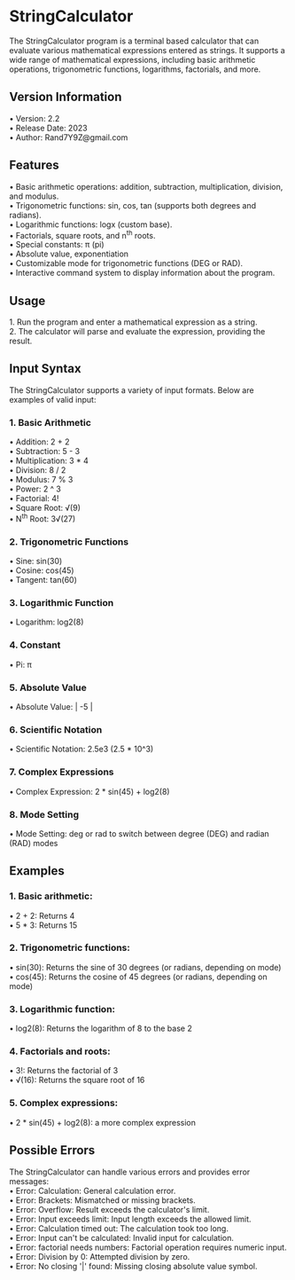 <h1>StringCalculator</h1>

The StringCalculator program is a terminal based calculator that can evaluate various mathematical expressions entered as strings. It supports a wide range of mathematical expressions, including basic arithmetic operations, trigonometric functions, logarithms, factorials, and more.

<h2>Version Information</h2>
• Version: 2.2 <br>
• Release Date: 2023 <br>
• Author: Rand7Y9Z@gmail.com <br>

<h2>Features</h2>
• Basic arithmetic operations: addition, subtraction, multiplication, division, and modulus.<br>
• Trigonometric functions: sin, cos, tan (supports both degrees and radians).<br>
• Logarithmic functions: logx (custom base).<br>
• Factorials, square roots, and n<sup>th</sup> roots.<br>
• Special constants: π (pi)<br>
• Absolute value, exponentiation<br>
• Customizable mode for trigonometric functions (DEG or RAD).<br>
• Interactive command system to display information about the program.<br>

<h2>Usage</h2>
1.	Run the program and enter a mathematical expression as a string.<br>
2.	The calculator will parse and evaluate the expression, providing the result.<br>

<h2>Input Syntax</h2>
The StringCalculator supports a variety of input formats. Below are examples of valid input:<br>
<h3>1. Basic Arithmetic</h3>
• Addition: 2 + 2<br>
• Subtraction: 5 - 3<br>
• Multiplication: 3 * 4<br>
• Division: 8 / 2<br>
• Modulus: 7 % 3<br>
• Power: 2 ^ 3<br>
• Factorial: 4!<br>
• Square Root: √(9)<br>
• N<sup>th</sup> Root: 3√(27)<br>
<h3>2. Trigonometric Functions</h3>
• Sine: sin(30)<br>
• Cosine: cos(45)<br>
• Tangent: tan(60)<br>
<h3>3. Logarithmic Function</h3>
• Logarithm: log2(8)
<h3>4. Constant</h3>
• Pi: π<br>
<h3>5. Absolute Value</h3>
• Absolute Value: | -5 |<br>
<h3>6. Scientific Notation</h3>
• Scientific Notation: 2.5e3 (2.5 * 10^3)<br>
<h3>7. Complex Expressions</h3>
• Complex Expression: 2 * sin(45) + log2(8)<br>
<h3>8. Mode Setting</h3>
• Mode Setting: deg or rad to switch between degree (DEG) and radian (RAD) modes<br>

<h2>Examples</h2>
<h3>1.	Basic arithmetic:</h3>
• 2 + 2: Returns 4<br>
• 5 * 3: Returns 15<br>
<h3>2.	Trigonometric functions:</h3>
• sin(30): Returns the sine of 30 degrees (or radians, depending on mode)<br>
• cos(45): Returns the cosine of 45 degrees (or radians, depending on mode)<br>
<h3>3.	Logarithmic function:</h3>
• log2(8): Returns the logarithm of 8 to the base 2<br>
<h3>4.	Factorials and roots:</h3>
• 3!: Returns the factorial of 3<br>
• √(16): Returns the square root of 16<br>
<h3>5.	Complex expressions:</h3>
• 2 * sin(45) + log2(8): a more complex expression<br>

<h2>Possible Errors</h2>
The StringCalculator can handle various errors and provides error messages:<br>
• Error: Calculation: General calculation error.<br>
• Error: Brackets: Mismatched or missing brackets.<br>
• Error: Overflow: Result exceeds the calculator's limit.<br>
• Error: Input exceeds limit: Input length exceeds the allowed limit.<br>
• Error: Calculation timed out: The calculation took too long.<br>
• Error: Input can't be calculated: Invalid input for calculation.<br>
• Error: factorial needs numbers: Factorial operation requires numeric input.<br>
• Error: Division by 0: Attempted division by zero.<br>
• Error: No closing '|' found: Missing closing absolute value symbol.<br>


